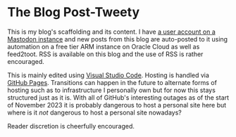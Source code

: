 # The Blog Post-Tweety

This is my blog's scaffolding and its content.  I have [a user account on a Mastodon instance](https://ubuntu.social/@alpacaherder) and new posts from this blog are auto-posted to it using automation on a free tier ARM instance on Oracle Cloud as well as feed2toot.  RSS is available on this blog and the use of RSS is rather encouraged.  

This is mainly edited using [Visual Studio Code](https://en.wikipedia.org/w/index.php?title=Visual_Studio_Code&oldid=1128781165).  Hosting is handled via [GitHub Pages](https://simple.wikipedia.org/w/index.php?title=GitHub&oldid=8334105#GitHub_Pages).  Transitions can happen in the future to alternate forms of hosting such as to infrastructure I personally own but for now this stays structured just as it is.  With all of GitHub's interesting outages as of the start of November 2023 it is probably dangerous to host a personal site here but where is it *not* dangerous to host a personal site nowadays?

Reader discretion is cheerfully encouraged.
